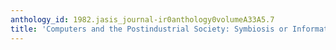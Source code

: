 ```yaml
---
anthology_id: 1982.jasis_journal-ir0anthology0volumeA33A5.7
title: 'Computers and the Postindustrial Society: Symbiosis or Information Tyranny?'
---
```

